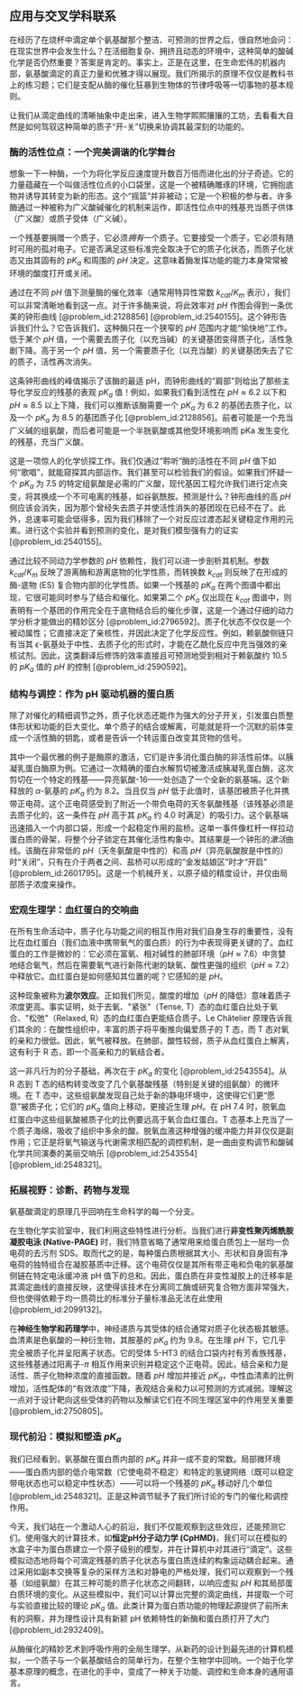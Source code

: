 ## 应用与交叉学科联系

在经历了在烧杯中滴定单个氨基酸那个整洁、可预测的世界之后，很自然地会问：在现实世界中会发生什么？在活细胞复杂、拥挤且动态的环境中，这种简单的酸碱化学是否仍然重要？答案是肯定的。事实上，正是在这里，在生命宏伟的机器内部，氨基酸滴定的真正力量和优雅才得以展现。我们所揭示的原理不仅仅是教科书上的练习题；它们是支配从酶的催化狂暴到生物体的节律呼吸等一切事物的基本规则。

让我们从滴定曲线的清晰抽象中走出来，进入生物学熙熙攘攘的工坊，去看看大自然是如何驾驭这种简单的质子“开-关”切换来协调其最深刻的功能的。

### 酶的活性位点：一个完美调谐的化学舞台

想象一下一种酶，一个为将化学反应速度提升数百万倍而进化出的分子奇迹。它的力量蕴藏在一个叫做活性位点的小口袋里，这是一个被精确雕琢的环境，它拥抱底物并诱导其转变为新的形态。这个“摇篮”并非被动；它是一个积极的参与者。许多酶通过一种被称为广义酸碱催化的机制来运作，即活性位点中的残基充当质子供体（广义酸）或质子受体（广义碱）。

一个残基要捐赠一个质子，它必须*拥有*一个质子。它要接受一个质子，它必须有随时可用的孤对电子。它是否满足这些标准完全取决于它的质子化状态，而质子化状态又由其固有的 $p K_a$ 和周围的 $pH$ 决定。这意味着酶发挥功能的能力本身常常被环境的酸度打开或关闭。

通过在不同 $pH$ 值下测量酶的催化效率（通常用特异性常数 $k_{cat}/K_m$ 表示），我们可以非常清晰地看到这一点。对于许多酶来说，将此效率对 $pH$ 作图会得到一条优美的钟形曲线 [@problem_id:2128856] [@problem_id:2540155]。这个钟形告诉我们什么？它告诉我们，这种酶只在一个狭窄的 $pH$ 范围内才能“愉快地”工作。低于某个 $pH$ 值，一个需要去质子化（以充当碱）的关键基团变得质子化，活性急剧下降。高于另一个 $pH$ 值，另一个需要质子化（以充当酸）的关键基团失去了它的质子，活性再次消失。

这条钟形曲线的峰值揭示了该酶的最适 pH，而钟形曲线的“肩部”则给出了那些主导化学反应的残基的表观 $p K_a$ 值！例如，如果我们看到活性在 $pH \approx 6.2$ 以下和 $pH \approx 8.5$ 以上下降，我们可以推断该酶需要一个 $p K_a$ 为 $6.2$ 的基团去质子化，以及一个 $p K_a$ 为 $8.5$ 的基团质子化 [@problem_id:2128856]。前者可能是一个充当广义碱的组氨酸，而后者可能是一个半胱氨酸或其他受环境影响而 pKa 发生变化的残基，充当广义酸。

这是一项惊人的化学侦探工作。我们仅通过“聆听”酶的活性在不同 $pH$ 值下如何“歌唱”，就能窥探其内部运作。我们甚至可以检验我们的假设。如果我们怀疑一个 $p K_a$ 为 $7.5$ 的特定组氨酸是必需的广义酸，现代基因工程允许我们进行定点突变，将其换成一个不可电离的残基，如谷氨酰胺。预测是什么？钟形曲线的高 $pH$ 侧应该会消失，因为那个曾经失去质子并使活性消失的基团现在已经不在了。此外，总速率可能会低得多，因为我们移除了一个对反应过渡态起关键稳定作用的元素。进行这个实验并看到预测的变化，是对我们模型强有力的证实 [@problem_id:2540155]。

通过比较不同动力学参数的 $pH$ 依赖性，我们可以进一步剖析其机制。参数 $k_{cat}/K_m$ 反映了游离酶和游离底物的化学性质，而转换数 $k_{cat}$ 则反映了在形成的酶-底物 (ES) 复合物内部的化学性质。如果一个残基的 $p K_a$ 在两个图谱中都出现，它很可能同时参与了结合和催化。如果第二个 $p K_a$ 仅出现在 $k_{cat}$ 图谱中，则表明有一个基团的作用完全在于底物结合后的催化步骤，这是一个通过仔细的动力学分析才能做出的精妙区分 [@problem_id:2796592]。质子化状态不仅仅是一个被动属性；它直接决定了亲核性，并因此决定了化学反应性。例如，赖氨酸侧链只有当其 $\epsilon$-氨基处于中性、去质子化的形式时，才能在乙酰化反应中充当强效的亲核试剂。因此，这类翻译后修饰的效率直接且可预测地受到相对于赖氨酸约 $10.5$ 的 $p K_a$ 值的 $pH$ 的控制 [@problem_id:2590592]。

### 结构与调控：作为 pH 驱动机器的蛋白质

除了对催化的精细调节之外，质子化状态还能作为强大的分子开关，引发蛋白质整体形状和功能的巨大变化。单个质子的结合或解离，可能就是将一个沉默的前体变成一个活性酶的钥匙，或者是告诉一个转运蛋白改变其货物的信号。

其中一个最优雅的例子是酶原的激活，它们是许多消化蛋白酶的非活性前体。以胰凝乳蛋白酶原为例。它通过一次精确的蛋白水解剪切被激活成胰凝乳蛋白酶，这次剪切在一个特定的残基——异亮氨酸-16——处创造了一个全新的氨基端。这个新释放的 $\alpha$-氨基的 $p K_a$ 约为 $8.2$。当且仅当 $pH$ 低于此值时，该基团被质子化并携带正电荷。这个正电荷感受到了附近一个带负电荷的天冬氨酸残基（该残基必须是去质子化的，这一条件在 $pH$ 高于其 $p K_a$ 约 $4.0$ 时满足）的吸引力。这个氨基端迅速插入一个内部口袋，形成一个起稳定作用的盐桥。这单一事件像杠杆一样拉动蛋白质的骨架，将整个分子锁定在其催化活性构象中。其结果是一个钟形的*激活*曲线。该酶在非常低的 $pH$（天冬氨酸是中性的）和高 $pH$（异亮氨酸胺是中性的）时“关闭”，只有在介于两者之间、盐桥可以形成的“金发姑娘区”时才“开启” [@problem_id:2601795]。这是一个机械开关，以原子级的精度设计，并仅由局部质子浓度来操作。

### 宏观生理学：血红蛋白的交响曲

在所有生命活动中，质子化与功能之间的相互作用对我们自身生存的重要性，没有比在血红蛋白（我们血液中携带氧气的蛋白质）的行为中表现得更关键的了。血红蛋白的工作是微妙的：它必须在富氧、相对碱性的肺部环境（$pH \approx 7.6$）中贪婪地结合氧气，然后在需要氧气进行新陈代谢的缺氧、酸性更强的组织（$pH \approx 7.2$）中释放它。血红蛋白是如何感知其位置的呢？它感知的是 $pH$。

这种现象被称为**波尔效应**。正如我们所见，酸度的增加（$pH$ 的降低）意味着质子浓度更高。事实证明，处于去氧、"紧张"（Tense, T）态的血红蛋白比处于氧合、"松弛"（Relaxed, R）态的血红蛋白更能结合质子。Le Châtelier 原理告诉我们其余的：在酸性组织中，丰富的质子将平衡推向偏爱质子的 T 态，而 T 态对氧的亲和力很低。因此，氧气被释放。在肺部，酸性较弱，质子从血红蛋白上解离，这有利于 R 态，即一个高亲和力的氧结合者。

这一非凡行为的分子基础，再次在于 $p K_a$ 的变化 [@problem_id:2543554]。从 R 态到 T 态的结构转变改变了几个氨基酸残基（特别是关键的组氨酸）的微环境。在 T 态中，这些组氨酸发现自己处于新的静电环境中，这使得它们更“愿意”被质子化；它们的 $p K_a$ 值向上移动，更接近生理 $pH$。在 pH 7.4 时，脱氧血红蛋白中这些组氨酸被质子化的比例要远高于氧合血红蛋白。T 态基本上充当了一个质子海绵，吸收了组织中多余的酸。脱氧血液这种增强的缓冲能力并非仅仅是副作用；它正是将氧气输送与代谢需求相匹配的调控机制，是一曲由变构调节和酸碱化学共同演奏的美丽交响乐 [@problem_id:2543554] [@problem_id:2548321]。

### 拓展视野：诊断、药物与发现

氨基酸滴定的原理几乎回响在生命科学的每一个分支。

在生物化学实验室中，我们利用这些特性进行分析。当我们进行**非变性聚丙烯酰胺凝胶电泳 (Native-PAGE)** 时，我们特意省略了通常用来给蛋白质包上一层均一负电荷的去污剂 SDS。取而代之的是，每种蛋白质根据其大小、形状和自身固有净电荷的独特组合在凝胶基质中迁移。这个电荷仅仅是其所有带正电和负电的氨基酸侧链在特定电泳缓冲液 pH 值下的总和。因此，蛋白质在非变性凝胶上的迁移率是其滴定曲线的直接反映，这使得该技术在分离同工酶或研究复合物方面非常强大，但也使得依赖于均一质荷比的标准分子量标准品无法在此使用 [@problem_id:2099132]。

在**神经生物学和药理学**中，神经递质与其受体的结合通常对质子化状态极其敏感。血清素是色氨酸的一种衍生物，其胺基的 $p K_a$ 约为 $9.8$。在生理 $pH$ 下，它几乎完全被质子化并呈阳离子状态。它的受体 5-HT3 的结合口袋内衬有芳香族残基，这些残基通过阳离子-$\pi$ 相互作用来识别并稳定这个正电荷。因此，结合亲和力是活性、质子化物种浓度的直接函数。随着 $pH$ 增加并接近 $p K_a$，中性血清素的比例增加，活性配体的“有效浓度”下降，表观结合亲和力以可预测的方式减弱。理解这一点对于设计靶向这些受体的药物以及解读它们在不同生理区室中的作用至关重要 [@problem_id:2750805]。

### 现代前沿：模拟和塑造 $p K_a$

我们已经看到，氨基酸在蛋白质内部的 $p K_a$ 并非一成不变的常数。局部微环境——蛋白质内部的低介电常数（它使电荷不稳定）和特定的氢键网络（既可以稳定带电状态也可以稳定中性状态）——可以将一个残基的 $p K_a$ 移动好几个单位 [@problem_id:2548321]。正是这种调节赋予了我们所讨论的专门的催化和调控作用。

今天，我们站在一个激动人心的前沿，我们不仅能观察到这些效应，还能预测它们。使用强大的计算技术，如**恒定pH分子动力学 (CpHMD)**，我们可以在模拟的水盒子中为蛋白质建立一个原子级别的模型，并在计算机中对其进行“滴定”。这些模拟动态地将每个可滴定残基的质子化状态与蛋白质连续的构象运动耦合起来。通过采用如副本交换等复杂的采样方法和对静电的严格处理，我们可以观察到一个残基（如组氨酸）在其三种可能的质子化状态之间翻转，以响应虚拟 $pH$ 和其局部蛋白质环境的变化。从这些模拟中，我们可以计算出完整的滴定曲线，并提取一个可与实验直接比较的理论 $p K_a$ 值。此类计算为蛋白质功能的物理起源提供了前所未有的洞察，并为理性设计具有新颖 pH 依赖特性的新酶和蛋白质打开了大门 [@problem_id:2932409]。

从酶催化的精妙艺术到呼吸作用的全局生理学，从新药的设计到最先进的计算机模拟，一个质子与一个氨基酸结合的简单行为，在整个生物学中回响。一个始于化学基本原理的概念，在进化的手中，变成了一种关于功能、调控和生命本身的通用语言。